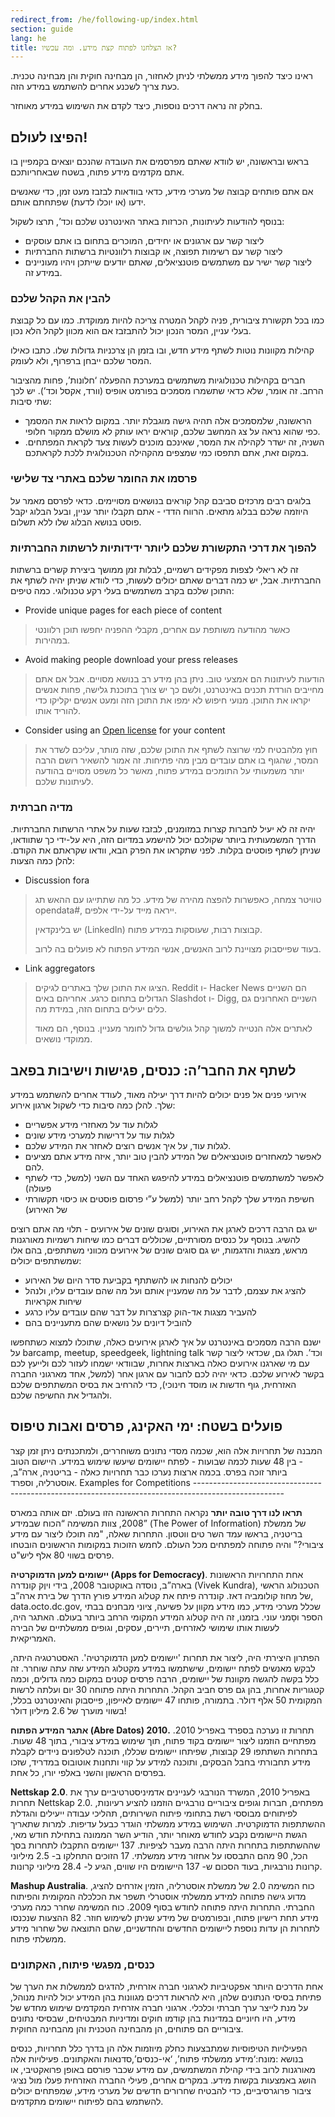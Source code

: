 ```yaml
---
redirect_from: /he/following-up/index.html
section: guide
lang: he
title: אז הצלחנו לפתוח קצת מידע. ומה עכשיו?
---
```


ראינו כיצד להפוך מידע ממשלתי לניתן לאחזור, הן מבחינה חוקית והן מבחינה טכנית. כעת צריך לשכנע אחרים להשתמש במידע הזה.

בחלק זה נראה דרכים נוספות, כיצד לקדם את השימוש במידע מאוחזר.

## הפיצו לעולם!

בראש ובראשונה, יש לוודא שאתם מפרסמים את העובדה שהנכם יוצאים בקמפיין בו אתם מקדמים מידע פתוח, בשטח שבאחריותכם.

אם אתם פותחים קבוצה של מערכי מידע, כדאי בוודאות לבזבז מעט זמן, כדי שאנשים ידעו (או יוכלו לדעת) שפתחתם אותם.

בנוסף להודעות לעיתונות, הכרזות באתר האינטרנט שלכם וכד’, תרצו לשקול:

-   ליצור קשר עם ארגונים או יחידים, המוכרים בתחום בו אתם עוסקים
-   ליצור קשר עם רשימות תפוצה, או קבוצות רלוונטיות ברשתות החברתיות
-   ליצור קשר ישיר עם משתמשים פוטנציאלים, שאתם יודעים שייתכן ויהיו מעוניינים במידע זה.

### להבין את הקהל שלכם

כמו בכל תקשורת ציבורית, פניה לקהל המטרה צריכה להיות ממוקדת. כמו עם כל קבוצת בעלי עניין, המסר הנכון יכול להתבזבז אם הוא מכוון לקהל הלא נכון.

קהילות מקוונות נוטות לשתף מידע חדש, ובו בזמן הן צרכניות גדולות שלו. כתבו כאילו המסר שלכם ייבחן ברפרוף, ולא לעומק.

חברים בקהילות טכנולוגיות משתמשים במערכת ההפעלה ‘חלונות’, פחות מהציבור הרחב. זה אומר, שלא כדאי שתשמרו מסמכים בפורמט אופיס (וורד, אקסל וכד’). יש לכך שתי סיבות:

-   הראשונה, שלמסמכים אלה תהיה גישה מוגבלת יותר. במקום לראות את המסמך כפי שהוא נראה על צג המחשב שלכם, קוראים יראו עותק לא מושלם ממקור חלופי.
-   השניה, זה ישדר לקהילה את המסר, שאינכם מוכנים לעשות צעד לקראת המפתחים. במקום זאת, אתם תתפסו כמי שמצפים מהקהילה הטכנולוגית ללכת לקראתכם.

### פרסמו את החומר שלכם באתרי צד שלישי

בלוגים רבים מרכזים סביבם קהל קוראים בנושאים מסויימים. כדאי לפרסם מאמר על היוזמה שלכם בבלוג מתאים. הרווח הדדי - אתם תקבלו יותר עניין, ובעל הבלוג יקבל פוסט בנושא הבלוג שלו ללא תשלום.

### להפוך את דרכי התקשורת שלכם ליותר ידידותיות לרשתות החברתיות

זה לא ריאלי לצפות מפקידים רשמיים, לבלות זמן ממושך ביצירת קשרים ברשתות החברתיות. אבל, יש כמה דברים שאתם יכולים לעשות, כדי לוודא שניתן יהיה לשתף את התוכן שלכם בקרב משתמשים בעלי רקע טכנולוגי. כמה טיפים:

-   Provide unique pages for each piece of content

> כאשר מהודעה משותפת עם אחרים, מקבלי ההפניה יחפשו תוכן רלוונטי במהירות.

-   Avoid making people download your press releases

> הודעות לעיתונות הם אמצעי טוב. ניתן בהן מידע רב בנושא מסויים. אבל אם אתם מחייבים הורדת תכנים באינטרנט, ולשם כך יש צורך בתוכנת גלישה, פחות אנשים יקראו את התוכן. מנועי חיפוש לא ימפו את התוכן הזה ומעט אנשים יקליקו כדי להוריד אותו.

-   Consider using an [Open license](http://opendefinition.org/licenses/#content) for your content

> חוץ מלהבטיח למי שרוצה לשתף את התוכן שלכם, שזה מותר, עליכם לשדר את המסר, שהגוף בו אתם עובדים מבין מהי פתיחות. זה אמור להשאיר רושם הרבה יותר משמעותי על התומכים במידע פתוח, מאשר כל משפט מסויים בהודעה לעיתונות שלכם.

### מדיה חברתית

יהיה זה לא יעיל לחברות קצרות במזומנים, לבזבז שעות על אתרי הרשתות החברתיות. הדרך המשמעותית ביותר שקולכם יכול להישמע במדיום הזה, היא על-ידי כך שתוודאו, שניתן לשתף פוסטים בקלות. לפני שתקראו את הפרק הבא, וודאו שקראתם את הקודם. להלן כמה הצעות:

-   Discussion fora

> טוויטר צמחה, כאפשרות להפצה מהירה של מידע. כל מה שתתייגו עם ההאש תג opendata\#, ייראה מייד על-ידי אלפים.
>
> יש בלינקדאין (LinkedIn) קבוצות רבות, שעוסקות במידע פתוח.
>
> בעוד שפייסבוק מצויינת לרוב האנשים, אנשי המידע הפתוח לא פועלים בה לרוב.

-   Link aggregators

> הציגו את התוכן שלך באתרים לגיקים. Reddit ו- Hacker News הם השניים הגדולים בתחום כרגע. אחריהם באים Slashdot ו- Digg, השניים האחרונים גם כלים יעילים בתחום הזה, במידת מה.
>
> לאתרים אלה הנטייה למשוך קהל גולשים גדול לחומר מעניין. בנוסף, הם מאוד ממוקדי נושאים.

## לשתף את החבר’ה: כנסים, פגישות וישיבות בפאב

אירועי פנים אל פנים יכולים להיות דרך יעילה מאוד, לעודד אחרים להשתמש במידע שלך. להלן כמה סיבות כדי לשקול ארגון אירוע:

-   לגלות עוד על מאחזרי מידע אפשריים
-   לגלות עוד על דרישות למערכי מידע שונים
-   לגלות עוד, על איך אנשים רוצים לאחזר את המידע שלכם.
-   לאפשר למאחזרים פוטנציאלים של המידע להבין טוב יותר, איזה מידע אתם מציעים להם.
-   לאפשר למשתמשים פוטנציאלים במידע להיפגש האחד עם השני (למשל, כדי לשתף פעולה)
-   חשיפת המידע שלך לקהל רחב יותר (למשל ע”י פרסום פוסטים או כיסוי תקשורתי של האירוע)

יש גם הרבה דרכים לארגן את האירוע, וסוגים שונים של אירועים - תלוי מה אתם רוצים להשיג. בנוסף על כנסים מסורתיים, שכוללים דברים כמו שיחות רשמיות מאורגנות מראש, מצגות והדגמות, יש גם סוגים שונים של אירועים מכווני משתתפים, בהם אלו שמשתתפים יכולים:

-   יכולים להנחות או להשתתף בקביעת סדר היום של האירוע
-   להציג את עצמם, לדבר על מה שמעניין אותם ועל מה שהם עובדים עליו, ולנהל שיחות אקראיות
-   להעביר מצגות אד-הוק קצרצרות על דבר שהם עובדים עליו כרגע
-   להוביל דיונים על נושאים שהם מתעניינים בהם

ישנם הרבה מסמכים באינטרנט על איך לארגן אירועים כאלה, שתוכלו למצוא כשתחפשו על barcamp, meetup, speedgeek, lightning talk וכד’. תגלו גם, שכדאי ליצור קשר עם מי שארגנו אירועים כאלה בארצות אחרות, שבוודאי ישמחו לעזור לכם ולייעץ לכם בקשר לאירוע שלכם. כדאי יהיה לכם לחבור עם ארגון אחר (למשל, אחד מארגוני החברה האזרחית, גוף חדשות או מוסד חינוכי), כדי להרחיב את בסיס המשתתפים שלכם ולהגדיל את החשיפה שלכם.

## פועלים בשטח: ימי האקינג, פרסים ואבות טיפוס

המבנה של תחרויות אלה הוא, שכמה מסדי נתונים משוחררים, ולמתכנתים ניתן זמן קצר - בין 48 שעות לכמה שבועות - לפתח יישומים שיעשו שימוש במידע. היישום הטוב ביותר זוכה בפרס. בכמה ארצות נערכו כבר תחרויות כאלה - בריטניה, ארה”ב, אוסטרליה, וספרד. Examples for Competitions ----------------------------------------------------------------------------------------------------

**תראו לנו דרך טובה יותר** נקראה התחרות הראשונה הזו בעולם. יזם אותה במארס 2008, צוות המשימה “הכוח שבמידע” (The Power of Information) של ממשלת בריטניה, בראשו עמד השר טים ווטסון. התחרות שאלה, "מה תוכלו ליצור עם מידע ציבורי?" והיה פתוחה למפתחים מכל העולם. לחמש הזוכות במקומות הראשונים הובטחו פרסים בשווי 80 אלף ליש"ט.

**יישומים למען הדמוקרטיה (Apps for Democracy)**. אחת התחרויות הראשונות בארה”ב, נוסדה באוקטובר 2008, בידי ויוֶק קונדרה (Vivek Kundra), הטכנולוג הראשי של מחוז קולומביה דאז. קונדרה פיתח את קטלוג המידע פורץ הדרך של בירת ארה”ב, data.octo.dc.gov, שכלל מערכי מידע, כמו מידע מקוון על פשיעה, ציוני מבחנים בבתי הספר וסָמני עוני. בזמנו, זה היה קטלוג המידע המקומי הרחב ביותר בעולם. האתגר היה, לעשות אותו שימושי לאזרחים, תיירים, עסקים, וגופים ממשלתיים של הבירה האמריקאית.

הפתרון היצירתי היה, ליצור את תחרות 'יישומים למען הדמוקרטיה'. האסטרטגיה היתה, לבקש מאנשים לפתח יישומים, שישתמשו במידע מקטלוג המידע שזה עתה שוחרר. זה כלל בקשה להגשה מקוונת של יישומים, הרבה פרסים קטנים במקום כמה גדולים, וכמה קטגוריות אחרות, בהן גם פרס חביב הקהל. התחרות היתה פתוחה 30 יום ועלתה לרשות המקומית 50 אלף דולר. בתמורה, פותחו 47 יישומים לאייפון, פייסבוק והאינטרנט בכלל, בשווי מוערך של 2.6 מיליון דולר!

**אתגר המידע הפתוח (Abre Datos) 2010.** תחרות זו נערכה בספרד באפריל 2010. מפתחיים הוזמנו ליצור יישומים בקוד פתוח, תוך שימוש במידע ציבורי, בתוך 48 שעות. בתחרות השתתפו 29 קבוצות, שפיתחו יישומים שכללו, תוכנה לטלפונים ניידים לקבלת מידע תחבורתי בחבל הבסקים, ותוכנה למידע על קווי ותחנות אוטובוס במדריד, שזכו בפרסים הראשון והשני באלפי יורו, כל אחת.

**Nettskap 2.0**. באפריל 2010, המשרד הנורבגי לעניינים אדמיניסטרטיביים ערך את תחרות Nettskap 2.0. מפתחים, חברות וגופים ציבוריים נורבגיים הוזמנו להציע רעיונות, לפיתוחים מבוססי רשת בתחומי פיתוח השירותים, תהליכי עבודה ייעילים והגדלת ההשתתפות הדמוקרטית. השימוש במידע ממשלתי הוגדר כבעל עדיפות. למרות שתאריך הגשת היישומים נקבע לחודש מאוחר יותר, הודיע השר הממונה בתחילת חודש מאי, שההשתתפות בתחרות היתה הרבה מעבר לציפיות. 137 יישומים התקבלו לתחרות בסך הכל, 90 מהם התבססו על אחזור מידע ממשלתי. 17 הזוכים התחלקו ב- 2.5 מיליוני קרונות נורבגיות, בעוד הסכום ש- 137 היישומים היו שווים, הגיע ל- 28.4 מיליוני קרונות.

**Mashup Australia**. כוח המשימה 2.0 של ממשלת אוסטרליה, הזמין אזרחים להציג, מדוע גישה פתוחה למידע ממשלתי אוסטרלי תשפר את הכלכלה המקומית והפיתוח החברתי. התחרות היתה פתוחה לחודש בסוף 2009. כוח המשימה שחרר כמה מערכי מידע תחת רישיון פתוח, ובפורמטים של מידע שניתן לשימוש חוזר. 82 ההצעות שנכנסו לתחרות הן עדות נוספת ליישומים החדשים והחדשניים, שהם התוצאה של שחרור מידע ממשלתי פתוח.

### כנסים, מפגשי פיתוח, האקתונים

אחת הדרכים היותר אפקטיביות לארגוני חברה אזרחית, להדגים לממשלות את הערך של פתיחת בסיסי הנתונים שלהן, היא להראות דרכים מגוונות בהן המידע יכול להיות מנוהל, על מנת לייצר ערך חברתי וכלכלי. ארגוני חברה אזרחית המקדמים שימוש מחדש של מידע, היו חיוניים במדינות בהן קודמו חוקים ומדיניות המבטיחים, שבסיסי נתונים ציבוריים הם פתוחים, הן מהבחינה הטכנית והן מהבחינה החוקית.

הפעילויות הטיפוסיות שמתבצעות כחלק מיוזמות אלה הן בדרך כלל תחרויות, כנסים בנושא :מונח:‘מידע ממשלתי פתוח’, ‘אי-כנסים’,סדנאות והאקתונים. פעילויות אלה מאורגנות לרוב בידי קהילת המשתמשים, עם מידע שכבר פורסם באופן פרואקטיבי, או הושג באמצעות בקשות מידע. במקרים אחרים, פעילי החברה האזרחית פעלו מול נציגי ציבור פרוגרסיביים, כדי להבטיח שחרורים חדשים של מערכי מידע, שמפתחים יכולים להשתמש בהם לפיתוח יישומים מתקדמים.